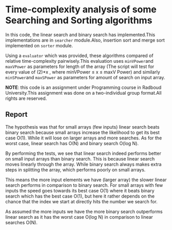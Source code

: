 # Time-complexity analysis of some Searching and Sorting algorithms
In this code, the linear search and binary search has implemented.This implementations are in `searcher` module.Also,
insertion sort and merge sort implemented on `sorter` module.

Using a `evaluator` which was provided, these algorithms compared of relative time-complexity pairwisely.This evaluation uses
`minVPower`and `maxVPower` as parameters for length of the array (The script will test for every value of (2)*x
, where minVPower ≤ x ≤ maxV Power) and similarly `minSPower`and `maxSPower` as parameters for amount of search on input array.

**NOTE**: this code is an assignment under Programming course in Radboud University.This assignment was done on a two-individual group format.All rights are reserved.

## Report
The hypothesis was that for small arrays (few inputs) linear search beats binary search
because small arrays increase the likelihood to get its best case O(1). While it will lose on
larger arrays and more searches. As for the worst case, linear search has O(N) and binary
search O(log N).

By performing the tests, we see that linear search indeed performs better on small input
arrays than binary search. This is because linear search moves linearly through the array.
While binary search always makes extra steps in splitting the array, which performs poorly
on small arrays.

This means the more input elements we have (larger array) the slower linear search
performs in comparison to binary search.
For small arrays with few inputs the speed goes towards its best case O(1) where it beats
binary search which has the best case O(1), but here it rather depends on the chance that
the index we start at directly hits the number we search for.

As assumed the more inputs we have the more binary search outperforms linear search as it
has the worst case O(log N) in comparison to linear searches O(N).
